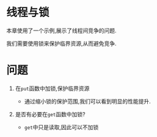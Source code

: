 # 线程与锁

本章使用了一个示例,展示了线程间竞争的问题.

我们需要使用锁来保护临界资源,从而避免竞争.

# 问题
1. 在`put`函数中加锁,保护临界资源
    * 通过缩小锁的保护范围,我们可以看到明显的性能提升.

2. 是否有必要在`get`函数中加锁?
    * `get`中只是读取,因此可以不加锁
